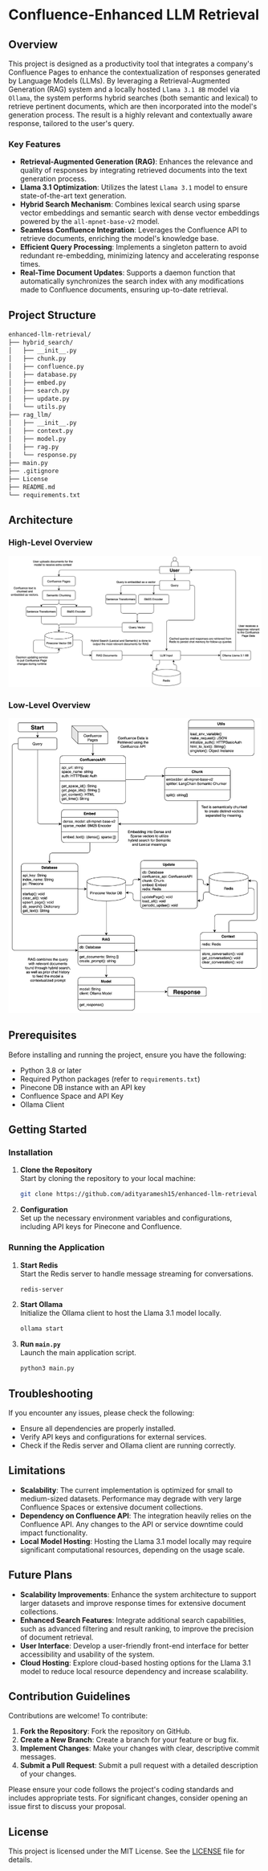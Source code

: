 # Confluence-Enhanced LLM Retrieval

## Overview

This project is designed as a productivity tool that integrates a company's Confluence Pages to enhance the contextualization of responses generated by Language Models (LLMs). By leveraging a Retrieval-Augmented Generation (RAG) system and a locally hosted `Llama 3.1 8B` model via `Ollama`, the system performs hybrid searches (both semantic and lexical) to retrieve pertinent documents, which are then incorporated into the model's generation process. The result is a highly relevant and contextually aware response, tailored to the user's query.

### Key Features

- **Retrieval-Augmented Generation (RAG)**: Enhances the relevance and quality of responses by integrating retrieved documents into the text generation process.
- **Llama 3.1 Optimization**: Utilizes the latest `Llama 3.1` model to ensure state-of-the-art text generation.
- **Hybrid Search Mechanism**: Combines lexical search using sparse vector embeddings and semantic search with dense vector embeddings powered by the `all-mpnet-base-v2` model.
- **Seamless Confluence Integration**: Leverages the Confluence API to retrieve documents, enriching the model's knowledge base.
- **Efficient Query Processing**: Implements a singleton pattern to avoid redundant re-embedding, minimizing latency and accelerating response times.
- **Real-Time Document Updates**: Supports a daemon function that automatically synchronizes the search index with any modifications made to Confluence documents, ensuring up-to-date retrieval.

## Project Structure
```
enhanced-llm-retrieval/
├── hybrid_search/
│   ├── __init__.py
│   ├── chunk.py
│   ├── confluence.py
│   ├── database.py
│   ├── embed.py
│   ├── search.py
│   ├── update.py
│   └── utils.py
├── rag_llm/
│   ├── __init__.py
│   ├── context.py
│   ├── model.py
│   ├── rag.py
│   └── response.py
├── main.py
├── .gitignore
├── License
├── README.md
└── requirements.txt
```

## Architecture

### High-Level Overview
![High Level Architecture](./images/high-level.png)

### Low-Level Overview
![Low Level Architecture](./images/low-level.png)

## Prerequisites

Before installing and running the project, ensure you have the following:

- Python 3.8 or later
- Required Python packages (refer to `requirements.txt`)
- Pinecone DB instance with an API key
- Confluence Space and API Key
- Ollama Client

## Getting Started

### Installation

1. **Clone the Repository**  
   Start by cloning the repository to your local machine:

   ```bash
   git clone https://github.com/adityaramesh15/enhanced-llm-retrieval
   ```

2. **Configuration**  
   Set up the necessary environment variables and configurations, including API keys for Pinecone and Confluence.

### Running the Application

1. **Start Redis**  
   Start the Redis server to handle message streaming for conversations.

   ```bash
   redis-server
   ```

2. **Start Ollama**  
   Initialize the Ollama client to host the Llama 3.1 model locally.

   ```bash
   ollama start
   ```

3. **Run `main.py`**  
   Launch the main application script.

   ```bash
   python3 main.py
   ```

## Troubleshooting

If you encounter any issues, please check the following:

- Ensure all dependencies are properly installed.
- Verify API keys and configurations for external services.
- Check if the Redis server and Ollama client are running correctly.

## Limitations

- **Scalability**: The current implementation is optimized for small to medium-sized datasets. Performance may degrade with very large Confluence Spaces or extensive document collections.
- **Dependency on Confluence API**: The integration heavily relies on the Confluence API. Any changes to the API or service downtime could impact functionality.
- **Local Model Hosting**: Hosting the Llama 3.1 model locally may require significant computational resources, depending on the usage scale.

## Future Plans
- **Scalability Improvements**: Enhance the system architecture to support larger datasets and improve response times for extensive document collections.
- **Enhanced Search Features**: Integrate additional search capabilities, such as advanced filtering and result ranking, to improve the precision of document retrieval.
- **User Interface**: Develop a user-friendly front-end interface for better accessibility and usability of the system.
- **Cloud Hosting**: Explore cloud-based hosting options for the Llama 3.1 model to reduce local resource dependency and increase scalability.

## Contribution Guidelines

Contributions are welcome! To contribute:

1. **Fork the Repository**: Fork the repository on GitHub.
2. **Create a New Branch**: Create a branch for your feature or bug fix.
3. **Implement Changes**: Make your changes with clear, descriptive commit messages.
4. **Submit a Pull Request**: Submit a pull request with a detailed description of your changes.

Please ensure your code follows the project's coding standards and includes appropriate tests. For significant changes, consider opening an issue first to discuss your proposal.

## License

This project is licensed under the MIT License. See the [LICENSE](LICENSE) file for details.